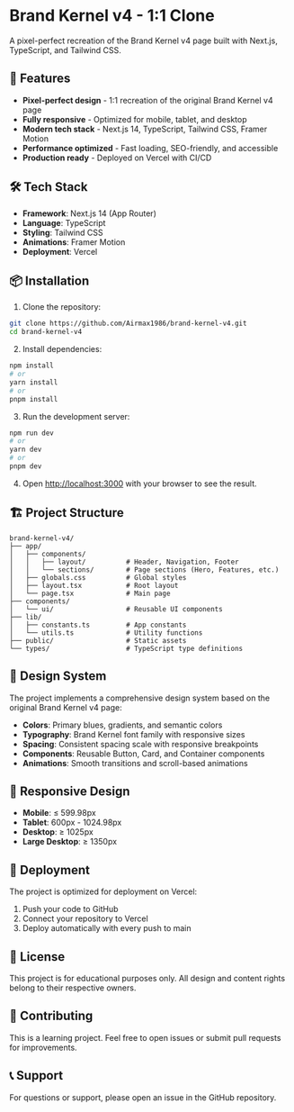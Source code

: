 # Brand Kernel v4 - 1:1 Clone

A pixel-perfect recreation of the Brand Kernel v4 page built with Next.js, TypeScript, and Tailwind CSS.

## 🚀 Features

- **Pixel-perfect design** - 1:1 recreation of the original Brand Kernel v4 page
- **Fully responsive** - Optimized for mobile, tablet, and desktop
- **Modern tech stack** - Next.js 14, TypeScript, Tailwind CSS, Framer Motion
- **Performance optimized** - Fast loading, SEO-friendly, and accessible
- **Production ready** - Deployed on Vercel with CI/CD

## 🛠️ Tech Stack

- **Framework**: Next.js 14 (App Router)
- **Language**: TypeScript
- **Styling**: Tailwind CSS
- **Animations**: Framer Motion
- **Deployment**: Vercel

## 📦 Installation

1. Clone the repository:
```bash
git clone https://github.com/Airmax1986/brand-kernel-v4.git
cd brand-kernel-v4
```

2. Install dependencies:
```bash
npm install
# or
yarn install
# or
pnpm install
```

3. Run the development server:
```bash
npm run dev
# or
yarn dev
# or
pnpm dev
```

4. Open [http://localhost:3000](http://localhost:3000) with your browser to see the result.

## 🏗️ Project Structure

```
brand-kernel-v4/
├── app/
│   ├── components/
│   │   ├── layout/          # Header, Navigation, Footer
│   │   └── sections/        # Page sections (Hero, Features, etc.)
│   ├── globals.css          # Global styles
│   ├── layout.tsx           # Root layout
│   └── page.tsx             # Main page
├── components/
│   └── ui/                  # Reusable UI components
├── lib/
│   ├── constants.ts         # App constants
│   └── utils.ts             # Utility functions
├── public/                  # Static assets
└── types/                   # TypeScript type definitions
```

## 🎨 Design System

The project implements a comprehensive design system based on the original Brand Kernel v4 page:

- **Colors**: Primary blues, gradients, and semantic colors
- **Typography**: Brand Kernel font family with responsive sizes
- **Spacing**: Consistent spacing scale with responsive breakpoints
- **Components**: Reusable Button, Card, and Container components
- **Animations**: Smooth transitions and scroll-based animations

## 📱 Responsive Design

- **Mobile**: ≤ 599.98px
- **Tablet**: 600px - 1024.98px  
- **Desktop**: ≥ 1025px
- **Large Desktop**: ≥ 1350px

## 🚀 Deployment

The project is optimized for deployment on Vercel:

1. Push your code to GitHub
2. Connect your repository to Vercel
3. Deploy automatically with every push to main

## 📄 License

This project is for educational purposes only. All design and content rights belong to their respective owners.

## 🤝 Contributing

This is a learning project. Feel free to open issues or submit pull requests for improvements.

## 📞 Support

For questions or support, please open an issue in the GitHub repository.
